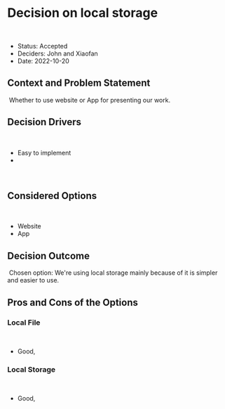 # Decision on local storage
​
* Status: Accepted
* Deciders: John and Xiaofan <!-- optional -->
* Date: 2022-10-20 <!-- optional -->
​
## Context and Problem Statement
​
Whether to use website or App for presenting our work.
​
## Decision Drivers <!-- optional -->
​
* Easy to implement
* 
​
## Considered Options
​
* Website
* App
​
## Decision Outcome
​
Chosen option: We're using local storage mainly because of it is simpler and easier to use. 

## Pros and Cons of the Options <!-- optional -->
### Local File
​
* Good, 
​
### Local Storage
​
* Good, 

<!-- markdownlint-disable-file MD013 -->
